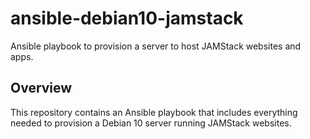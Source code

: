 # ansible-debian10-jamstack
Ansible playbook to provision a server to host JAMStack websites and apps.

## Overview
This repository contains an Ansible playbook that includes everything needed to provision a Debian 10 server running JAMStack websites.
